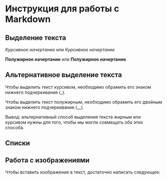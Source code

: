 # Инструкция для работы с Markdown

## Выделение текста

*Курсивное начертание* или _Курсивное начертание_

**Полужирное начертание** или __Полужирное начертание__

## Альтернативное выделение текста

Чтобы выделить текст курсивом, необходимо обрамить его знаком нижнего подчеркивания (_).

Чтобы выделить текст полужирным, необходимо обрамить его двойным знаком нижнего подчеркивания (__).

Вывод: альтернативный способ выделения текста жирным или курсивом нужны для того, чтобы мы могли совмещать оба этих способа.
## Списки

## Работа с изображениями

Чтобы вставить изображение в текст, достаточно написать следующее: ![]()